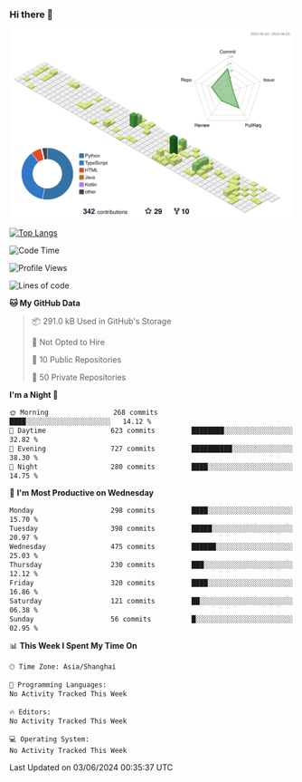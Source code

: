 ### Hi there 👋

![](./profile-3d-contrib/profile-green-animate.svg)

 

[![Top Langs](https://github-readme-stats.vercel.app/api/top-langs/?username=fly2tomato)](https://github.com/anuraghazra/github-readme-stats)


 

<!--START_SECTION:waka-->
![Code Time](http://img.shields.io/badge/Code%20Time-5%20hrs%2042%20mins-blue)

![Profile Views](http://img.shields.io/badge/Profile%20Views-0-blue)

![Lines of code](https://img.shields.io/badge/From%20Hello%20World%20I%27ve%20Written-518.5%20thousand%20lines%20of%20code-blue)

**🐱 My GitHub Data** 

> 📦 291.0 kB Used in GitHub's Storage 
 > 
> 🚫 Not Opted to Hire
 > 
> 📜 10 Public Repositories 
 > 
> 🔑 50 Private Repositories 
 > 
**I'm a Night 🦉** 

```text
🌞 Morning                268 commits         ████░░░░░░░░░░░░░░░░░░░░░   14.12 % 
🌆 Daytime                623 commits         ████████░░░░░░░░░░░░░░░░░   32.82 % 
🌃 Evening                727 commits         ██████████░░░░░░░░░░░░░░░   38.30 % 
🌙 Night                  280 commits         ████░░░░░░░░░░░░░░░░░░░░░   14.75 % 
```
📅 **I'm Most Productive on Wednesday** 

```text
Monday                   298 commits         ████░░░░░░░░░░░░░░░░░░░░░   15.70 % 
Tuesday                  398 commits         █████░░░░░░░░░░░░░░░░░░░░   20.97 % 
Wednesday                475 commits         ██████░░░░░░░░░░░░░░░░░░░   25.03 % 
Thursday                 230 commits         ███░░░░░░░░░░░░░░░░░░░░░░   12.12 % 
Friday                   320 commits         ████░░░░░░░░░░░░░░░░░░░░░   16.86 % 
Saturday                 121 commits         ██░░░░░░░░░░░░░░░░░░░░░░░   06.38 % 
Sunday                   56 commits          █░░░░░░░░░░░░░░░░░░░░░░░░   02.95 % 
```


📊 **This Week I Spent My Time On** 

```text
🕑︎ Time Zone: Asia/Shanghai

💬 Programming Languages: 
No Activity Tracked This Week

🔥 Editors: 
No Activity Tracked This Week

💻 Operating System: 
No Activity Tracked This Week
```


 Last Updated on 03/06/2024 00:35:37 UTC
<!--END_SECTION:waka-->
